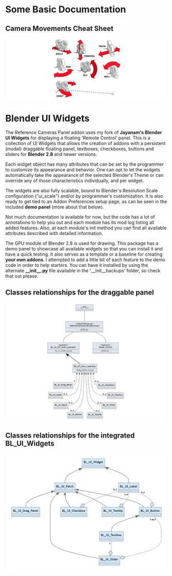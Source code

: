 # Some Basic Documentation

## Camera Movements Cheat Sheet
![Standard Camera Movements](https://github.com/mmmrqs/media/blob/main/Camera%20Movements%20Cheat%20Sheet.jpg)

# Blender UI Widgets

The Reference Cameras Panel addon uses my fork of **Jayanam's Blender UI Widgets** for displaying a floating 'Remote Control' panel. This is a collection of UI Widgets that allows the creation of addons with a persistent (modal) draggable floating panel, textboxes, checkboxes, buttons and sliders for **Blender 2.8** and newer versions.

Each widget object has many attributes that can be set by the programmer to customize its appearance and behavior.  One can opt to let the widgets automatically take the appearance of the selected Blender's Theme or can override any of those characteristics individually, and per widget.

The widgets are also fully scalable, bound to Blender's Resolution Scale configuration ("ui_scale") and/or by programmer's customization.  It is also ready to get tied to an Addon Preferences setup page, as can be seen in the included **demo panel** (more about that below).

Not much documentation is available for now, but the code has a lot of annotations to help you out and each module has its mod log listing all added features.  Also, at each module's init method you can find all available attributes described with detailed information.

The GPU module of Blender 2.8 is used for drawing.  This package has a demo panel to showcase all available widgets so that you can install it and have a quick testing.  It also serves as a template or a baseline for creating **your own addons**.  I attempted to add a little bit of each feature to the demo code in order to help starters. You can have it installed by using the alternate **\_\_init\_\_.py** file available in the '\_\_init\_\_backups' folder, so check that out please. 

## Classes relationships for the draggable panel
![BL_UI_Widgets UML](https://github.com/mmmrqs/media/blob/main/Classes_UML1.png)

## Classes relationships for the integrated BL_UI_Widgets
![BL_UI_Widgets UML](https://github.com/mmmrqs/media/blob/main/Classes_UML2.png)
